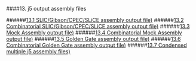 ####13. j5 output assembly files

######[13.1 SLIC/Gibson/CPEC/SLiCE assembly output file)](chp13_1.html)
######[13.2 Combinatorial SLIC/Gibson/CPEC/SLiCE assembly output file)](chp13_2.html)
######[13.3 Mock Assembly output file)](chp13_3.html)
######[13.4 Combinatorial Mock Assembly output file)](chp13_4.html)
######[13.5 Golden Gate assembly output file)](chp13_5.html)
######[13.6 Combinatorial Golden Gate assembly output file)](chp13_6.html)
######[13.7 Condensed multiple j5 assembly files)](chp13_7.html)
